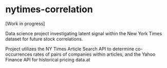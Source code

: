 # nytimes-correlation

[Work in progress]

Data science project investigating latent signal within the New York Times dataset for future stock correlations.

Project utilizes the NY Times Article Search API to determine co-occurrences rates of pairs of companies within articles, and the Yahoo Finance API for historical pricing data.at
